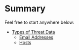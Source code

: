 # Summary

Feel free to start anywhere below:

* [Types of Threat Data](threat-data/README.md)
    * [Email Addresses](threat-data/email-addresses.md)
    * [Hosts](threat-data/hosts.md)
